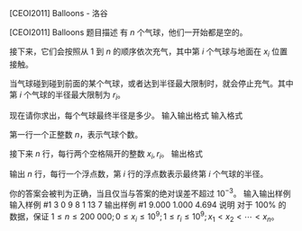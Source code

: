 



[CEOI2011] Balloons - 洛谷














[CEOI2011] Balloons
题目描述
有 $n$ 个气球，他们一开始都是空的。

接下来，它们会按照从 $1$ 到 $n$ 的顺序依次充气，其中第 $i$ 个气球与地面在 $x_i$ 位置接触。

当气球碰到碰到前面的某个气球，或者达到半径最大限制时，就会停止充气。其中第 $i$ 个气球的半径最大限制为 $r_i$。

现在请你求出，每个气球最终半径是多少。
输入输出格式
输入格式

第一行一个正整数 $n$，表示气球个数。

接下来 $n$ 行，每行两个空格隔开的整数 $x_i,r_i$。
输出格式

输出 $n$ 行，每行一个浮点数，第 $i$ 行的浮点数表示最终第 $i$ 个气球的半径。

你的答案会被判为正确，当且仅当与答案的绝对误差不超过 $10^{-3}$​​。
输入输出样例
输入样例 #1
3
0 9
8 1
13 7
输出样例 #1
9.000
1.000
4.694
说明
对于 $100\%$ 的数据，保证 $1\le n\le 200\ 000;0\le x_i\le 10^9;1\le r_i\le 10^9;x_1< x_2< \cdots < x_n$。







